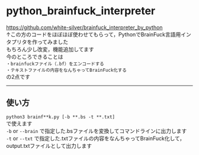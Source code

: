 # python_brainfuck_interpreter

https://github.com/white-silver/brainfuck_interpreter_by_python  
↑この方のコードをほぼほぼ使わせてもらって，PythonでBrainFuck言語用インタプリタを作ってみました  
もちろん少し改変，機能追加してます  
今のところできることは    
`・brainfuckファイル（.bf）をエンコードする`  
`・テキストファイルの内容をなんちゃってBrainFuck化する`  
の2点です

***

## 使い方
`python3 brainf**k.py [-b **.bs -t **.txt]`  
で使えます  
`-b` or `--brain` で指定した.bsファイルを変換してコマンドラインに出力します  
`-t` or `--txt` で指定した.txtファイルの内容をなんちゃってBrainFuck化して，output.txtファイルとして出力します
